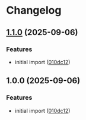 # Changelog

## [1.1.0](https://github.com/NitriKx/adguard-home-helm/compare/v1.0.0...v1.1.0) (2025-09-06)


### Features

* initial import ([010dc12](https://github.com/NitriKx/adguard-home-helm/commit/010dc12989b6803aff2664cb60b1121d01d98ab3))

## 1.0.0 (2025-09-06)


### Features

* initial import ([010dc12](https://github.com/NitriKx/adguard-home-helm/commit/010dc12989b6803aff2664cb60b1121d01d98ab3))
